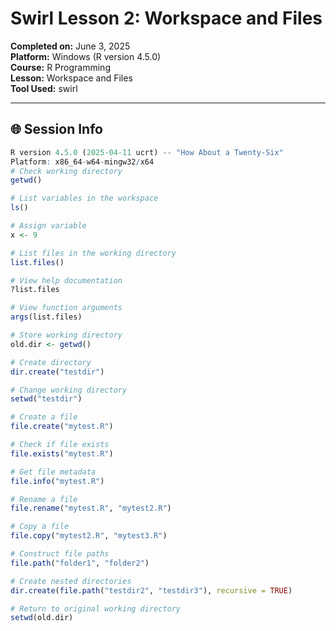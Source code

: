  # Swirl Lesson 2: Workspace and Files
**Completed on:** June 3, 2025  
**Platform:** Windows (R version 4.5.0)  
**Course:** R Programming  
**Lesson:** Workspace and Files  
**Tool Used:** swirl

---

## 🌐 Session Info

```r
R version 4.5.0 (2025-04-11 ucrt) -- "How About a Twenty-Six"
Platform: x86_64-w64-mingw32/x64
# Check working directory
getwd()

# List variables in the workspace
ls()

# Assign variable
x <- 9

# List files in the working directory
list.files()

# View help documentation
?list.files

# View function arguments
args(list.files)

# Store working directory
old.dir <- getwd()

# Create directory
dir.create("testdir")

# Change working directory
setwd("testdir")

# Create a file
file.create("mytest.R")

# Check if file exists
file.exists("mytest.R")

# Get file metadata
file.info("mytest.R")

# Rename a file
file.rename("mytest.R", "mytest2.R")

# Copy a file
file.copy("mytest2.R", "mytest3.R")

# Construct file paths
file.path("folder1", "folder2")

# Create nested directories
dir.create(file.path("testdir2", "testdir3"), recursive = TRUE)

# Return to original working directory
setwd(old.dir)
